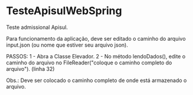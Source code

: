 # TesteApisulWebSpring

Teste admissional Apisul.

Para funcionamento da aplicação, deve ser editado o caminho do arquivo input.json (ou nome que estiver seu arquivo json).

PASSOS:
1 - Abra a Classe Elevador.
2 - No método lendoDados(), edite o caminho do arquivo no FileReader("coloque o caminho completo do arquivo"). (linha 32)

Obs.: Deve ser colocado o caminho completo de onde está armazenado o arquivo.

